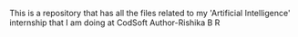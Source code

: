 This is a repository that has all the files related to my 'Artificial Intelligence' internship that I am doing at CodSoft 
Author-Rishika B R

